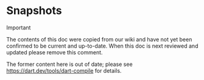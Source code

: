 # Snapshots

> [!IMPORTANT]
> The contents of this doc were copied from our wiki and have not yet been
> confirmed to be current and up-to-date. When this doc is next reviewed and
> updated please remove this comment.

The former content here is out of date; please see https://dart.dev/tools/dart-compile for details.